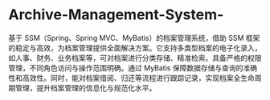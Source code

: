 # Archive-Management-System-
基于 SSM（Spring、Spring MVC、MyBatis）的档案管理系统，借助 SSM 框架的稳定与高效，为档案管理提供全面解决方案。它支持多类型档案的电子化录入，如人事、财务、业务档案等，可对档案进行分类存储、精准检索。具备严格的权限管理，不同角色访问与操作范围明确。通过 MyBatis 保障数据存储与查询的准确性和高效性。同时，能对档案借阅、归还等流程进行跟踪记录，实现档案全生命周期管理，提升档案管理的信息化与规范化水平。 
